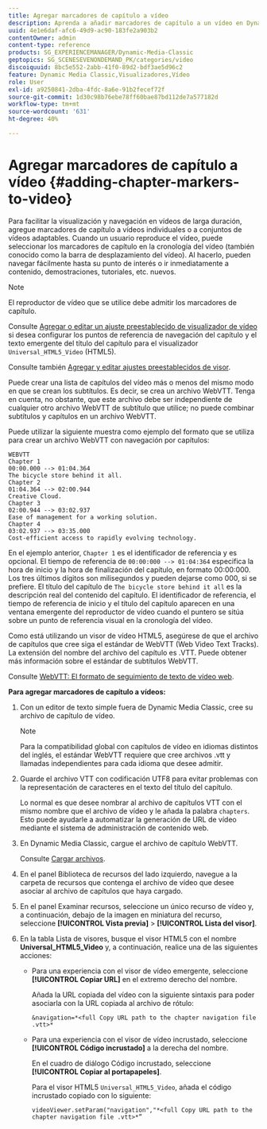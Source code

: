 ```yaml
---
title: Agregar marcadores de capítulo a vídeo
description: Aprenda a añadir marcadores de capítulo a un vídeo en Dynamic Media Classic.
uuid: 4e1e6daf-afc6-49d9-ac90-183fe2a903b2
contentOwner: admin
content-type: reference
products: SG_EXPERIENCEMANAGER/Dynamic-Media-Classic
geptopics: SG_SCENESEVENONDEMAND_PK/categories/video
discoiquuid: 8bc5e552-2abb-41f0-89d2-bdf3ae5d96c2
feature: Dynamic Media Classic,Visualizadores,Vídeo
role: User
exl-id: a9250841-2dba-4fdc-8a6e-91b2fecef72f
source-git-commit: 1d30c98b76ebe78ff60bae87bd112de7a577182d
workflow-type: tm+mt
source-wordcount: '631'
ht-degree: 40%

---
```


# Agregar marcadores de capítulo a vídeo {#adding-chapter-markers-to-video}

Para facilitar la visualización y navegación en vídeos de larga duración, agregue marcadores de capítulo a vídeos individuales o a conjuntos de vídeos adaptables. Cuando un usuario reproduce el vídeo, puede seleccionar los marcadores de capítulo en la cronología del vídeo (también conocido como la barra de desplazamiento del vídeo). Al hacerlo, pueden navegar fácilmente hasta su punto de interés o ir inmediatamente a contenido, demostraciones, tutoriales, etc. nuevos.

>[!NOTE]
>
>El reproductor de vídeo que se utilice debe admitir los marcadores de capítulo.

Consulte [Agregar o editar un ajuste preestablecido de visualizador de vídeo](previewing-videos-video-viewer.md#adding_or_editing_a_video_viewer_preset) si desea configurar los puntos de referencia de navegación del capítulo y el texto emergente del título del capítulo para el visualizador `Universal_HTML5_Video` (HTML5).

Consulte también [Agregar y editar ajustes preestablecidos de visor](application-setup.md#adding_and_editing_viewer_presets).

Puede crear una lista de capítulos del vídeo más o menos del mismo modo en que se crean los subtítulos. Es decir, se crea un archivo WebVTT. Tenga en cuenta, no obstante, que este archivo debe ser independiente de cualquier otro archivo WebVTT de subtítulo que utilice; no puede combinar subtítulos y capítulos en un archivo WebVTT.

Puede utilizar la siguiente muestra como ejemplo del formato que se utiliza para crear un archivo WebVTT con navegación por capítulos:

```as3
WEBVTT 
Chapter 1 
00:00.000 --> 01:04.364 
The bicycle store behind it all. 
Chapter 2 
01:04.364 --> 02:00.944 
Creative Cloud. 
Chapter 3 
02:00.944 --> 03:02.937 
Ease of management for a working solution. 
Chapter 4 
03:02.937 --> 03:35.000 
Cost-efficient access to rapidly evolving technology.
```

En el ejemplo anterior, `Chapter 1` es el identificador de referencia y es opcional. El tiempo de referencia de `00:00:000 --> 01:04:364` especifica la hora de inicio y la hora de finalización del capítulo, en formato 00:00:000. Los tres últimos dígitos son milisegundos y pueden dejarse como 000, si se prefiere. El título del capítulo de `The bicycle store behind it all` es la descripción real del contenido del capítulo. El identificador de referencia, el tiempo de referencia de inicio y el título del capítulo aparecen en una ventana emergente del reproductor de vídeo cuando el puntero se sitúa sobre un punto de referencia visual en la cronología del vídeo.

Como está utilizando un visor de vídeo HTML5, asegúrese de que el archivo de capítulos que cree siga el estándar de WebVTT (Web Video Text Tracks). La extensión del nombre del archivo del capítulo es .VTT. Puede obtener más información sobre el estándar de subtítulos WebVTT.

Consulte [WebVTT: El formato de seguimiento de texto de vídeo web](https://w3c.github.io/webvtt/).

**Para agregar marcadores de capítulo a vídeos:**

1. Con un editor de texto simple fuera de Dynamic Media Classic, cree su archivo de capítulo de vídeo.

   >[!NOTE]
   >
   >Para la compatibilidad global con capítulos de vídeo en idiomas distintos del inglés, el estándar WebVTT requiere que cree archivos .vtt y llamadas independientes para cada idioma que desee admitir.

1. Guarde el archivo VTT con codificación UTF8 para evitar problemas con la representación de caracteres en el texto del título del capítulo.

   Lo normal es que desee nombrar al archivo de capítulos VTT con el mismo nombre que el archivo de vídeo y le añada la palabra `chapters`. Esto puede ayudarle a automatizar la generación de URL de vídeo mediante el sistema de administración de contenido web.

1. En Dynamic Media Classic, cargue el archivo de capítulo WebVTT.

   Consulte [Cargar archivos](uploading-files.md#uploading_files).

1. En el panel Biblioteca de recursos del lado izquierdo, navegue a la carpeta de recursos que contenga el archivo de vídeo que desee asociar al archivo de capítulos que haya cargado.
1. En el panel Examinar recursos, seleccione un único recurso de vídeo y, a continuación, debajo de la imagen en miniatura del recurso, seleccione **[!UICONTROL Vista previa]** > **[!UICONTROL Lista del visor]**.
1. En la tabla Lista de visores, busque el visor HTML5 con el nombre **Universal_HTML5_Video** y, a continuación, realice una de las siguientes acciones:

   * Para una experiencia con el visor de vídeo emergente, seleccione **[!UICONTROL Copiar URL]** en el extremo derecho del nombre.

      Añada la URL copiada del vídeo con la siguiente sintaxis para poder asociarla con la URL copiada al archivo de rótulo:

      `&navigation=*<full Copy URL path to the chapter navigation file .vtt>*`

   * Para una experiencia con el visor de vídeo incrustado, seleccione **[!UICONTROL Código incrustado]** a la derecha del nombre.

      En el cuadro de diálogo Código incrustado, seleccione **[!UICONTROL Copiar al portapapeles]**.

      Para el visor HTML5 `Universal_HTML5_Video`, añada el código incrustado copiado con lo siguiente:

      `videoViewer.setParam("navigation","*<full Copy URL path to the chapter navigation file .vtt>*”`
